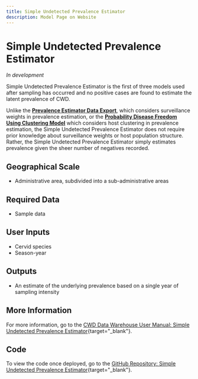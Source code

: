```yaml
---
title: Simple Undetected Prevalence Estimator
description: Model Page on Website
---
```


# Simple Undetected Prevalence Estimator
*In development*

Simple Undetected Prevalence Estimator is the first of three models used after sampling has occurred and no positive cases are found to estimate the latent prevalence of CWD. 

Unlike the [**Prevalence Estimator Data Export**](PrevalenceEstimatorDataExport.md), which considers surveillance weights in prevalence estimation, or the [**Probability Disease Freedom Using Clustering Model**](ProbabilityDiseaseFreedomClustering.md) which considers host clustering in prevalence estimation, the Simple Undetected Prevalence Estimator does not require prior knowledge about surveillance weights or host population structure. Rather, the Simple Undetected Prevalence Estimator simply estimates prevalence given the sheer number of negatives recorded.

## Geographical Scale
* Administrative area, subdivided into a sub-administrative areas

## Required Data
* Sample data

## User Inputs
* Cervid species
* Season-year

## Outputs
* An estimate of the underlying prevalence based on a single year of sampling intensity 

## More Information
For more information, go to the [CWD Data Warehouse User Manual: Simple Undetected Prevalence Estimator](https://pages.github.coecis.cornell.edu/CWHL/CWD-Data-Warehouse/upper.html){target="_blank"}.

## Code
To view the code once deployed, go to the [GitHub Repository: Simple Undetected Prevalence Estimator](https://github.com/Cornell-Wildlife-Health-Lab/simple-undetected-prevalence-estimator){target="_blank"}.



